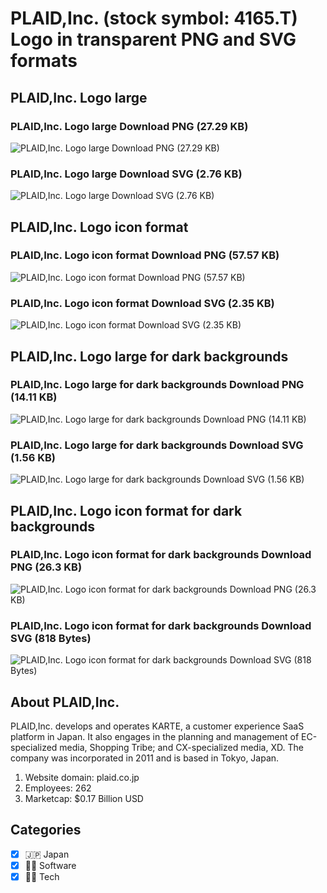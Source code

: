 # PLAID,Inc. (stock symbol: 4165.T) Logo in transparent PNG and SVG formats

## PLAID,Inc. Logo large

### PLAID,Inc. Logo large Download PNG (27.29 KB)

![PLAID,Inc. Logo large Download PNG (27.29 KB)](/img/orig/4165.T_BIG-86933a12.png)

### PLAID,Inc. Logo large Download SVG (2.76 KB)

![PLAID,Inc. Logo large Download SVG (2.76 KB)](/img/orig/4165.T_BIG-66b0c615.svg)

## PLAID,Inc. Logo icon format

### PLAID,Inc. Logo icon format Download PNG (57.57 KB)

![PLAID,Inc. Logo icon format Download PNG (57.57 KB)](/img/orig/4165.T-db67e140.png)

### PLAID,Inc. Logo icon format Download SVG (2.35 KB)

![PLAID,Inc. Logo icon format Download SVG (2.35 KB)](/img/orig/4165.T-fa86c7f3.svg)

## PLAID,Inc. Logo large for dark backgrounds

### PLAID,Inc. Logo large for dark backgrounds Download PNG (14.11 KB)

![PLAID,Inc. Logo large for dark backgrounds Download PNG (14.11 KB)](/img/orig/4165.T_BIG.D-315fa434.png)

### PLAID,Inc. Logo large for dark backgrounds Download SVG (1.56 KB)

![PLAID,Inc. Logo large for dark backgrounds Download SVG (1.56 KB)](/img/orig/4165.T_BIG.D-3a13f23d.svg)

## PLAID,Inc. Logo icon format for dark backgrounds

### PLAID,Inc. Logo icon format for dark backgrounds Download PNG (26.3 KB)

![PLAID,Inc. Logo icon format for dark backgrounds Download PNG (26.3 KB)](/img/orig/4165.T.D-3290abf3.png)

### PLAID,Inc. Logo icon format for dark backgrounds Download SVG (818 Bytes)

![PLAID,Inc. Logo icon format for dark backgrounds Download SVG (818 Bytes)](/img/orig/4165.T.D-17b979a9.svg)

## About PLAID,Inc.

PLAID,Inc. develops and operates KARTE, a customer experience SaaS platform in Japan. It also engages in the planning and management of EC-specialized media, Shopping Tribe; and CX-specialized media, XD. The company was incorporated in 2011 and is based in Tokyo, Japan.

1. Website domain: plaid.co.jp
2. Employees: 262
3. Marketcap: $0.17 Billion USD


## Categories
- [x] 🇯🇵 Japan
- [x] 👨‍💻 Software
- [x] 👩‍💻 Tech
